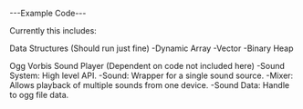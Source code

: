 ---Example Code---

Currently this includes:

Data Structures
(Should run just fine)
-Dynamic Array
-Vector
-Binary Heap

Ogg Vorbis Sound Player
(Dependent on code not included here)
-Sound System: High level API.
-Sound: Wrapper for a single sound source.
-Mixer: Allows playback of multiple sounds from one device.
-Sound Data: Handle to ogg file data.
